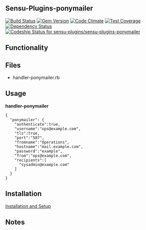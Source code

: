 ## Sensu-Plugins-ponymailer

[ ![Build Status](https://travis-ci.org/sensu-plugins/sensu-plugins-ponymailer.svg?branch=master)](https://travis-ci.org/sensu-plugins/sensu-plugins-ponymailer)
[![Gem Version](https://badge.fury.io/rb/sensu-plugins-ponymailer.svg)](http://badge.fury.io/rb/sensu-plugins-ponymailer)
[![Code Climate](https://codeclimate.com/github/sensu-plugins/sensu-plugins-ponymailer/badges/gpa.svg)](https://codeclimate.com/github/sensu-plugins/sensu-plugins-ponymailer)
[![Test Coverage](https://codeclimate.com/github/sensu-plugins/sensu-plugins-ponymailer/badges/coverage.svg)](https://codeclimate.com/github/sensu-plugins/sensu-plugins-ponymailer)
[![Dependency Status](https://gemnasium.com/sensu-plugins/sensu-plugins-ponymailer.svg)](https://gemnasium.com/sensu-plugins/sensu-plugins-ponymailer)
[ ![Codeship Status for sensu-plugins/sensu-plugins-ponymailer](https://codeship.com/projects/1de221a0-ea2e-0132-7d0b-4602e60b2e9f/status?branch=master)](https://codeship.com/projects/83063)

## Functionality

## Files
 * handler-ponymailer.rb

## Usage

**handler-ponymailer**
```
{
  "ponymailer": {
    "authenticate":true,
    "username":"ops@example.com",
    "tls":true,
    "port":"587",
    "fromname":"Operations",
    "hostname":"mail.example.com",
    "password":"example",
    "from":"ops@example.com",
    "recipients":[
      "sysadmin@example.com"
    ]
  }
}
```
## Installation

[Installation and Setup](http://sensu-plugins.io/docs/installation_instructions.html)


## Notes
